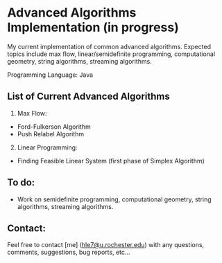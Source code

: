 # Advanced Algorithms Implementation (in progress)
My current implementation of common advanced algorithms. Expected topics include max flow, linear/semidefinite programming, computational geometry, string algorithms, streaming algorithms.

Programming Language: Java

## List of Current Advanced Algorithms
1. Max Flow:
  - Ford-Fulkerson Algorithm
  - Push Relabel Algorithm
2. Linear Programming:
  - Finding Feasible Linear System (first phase of Simplex Algorithm)

## To do:
- Work on semidefinite programming, computational geometry, string algorithms, streaming algorithms.

## Contact:

Feel free to contact [me] (hle7@u.rochester.edu) with any questions, comments,
suggestions, bug reports, etc...


